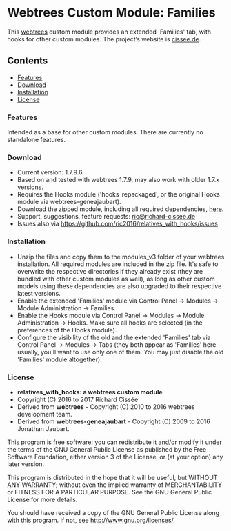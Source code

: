 
# Webtrees Custom Module: Families

This [webtrees](https://www.webtrees.net/) custom module provides an extended 'Families' tab, with hooks for other custom modules.
The project’s website is [cissee.de](https://cissee.de).

## Contents

* [Features](#features)
* [Download](#download)
* [Installation](#installation)
* [License](#license)

### Features<a name="features"/>

Intended as a base for other custom modules. There are currently no standalone features.

### Download<a name="download"/>

* Current version: 1.7.9.6
* Based on and tested with webtrees 1.7.9, may also work with older 1.7.x versions.
* Requires the Hooks module ('hooks_repackaged', or the original Hooks module via webtrees-geneajaubart).
* Download the zipped module, including all required dependencies, [here](https://cissee.de/cissee.webtrees.custom.models.latest.zip).
* Support, suggestions, feature requests: <ric@richard-cissee.de>
* Issues also via <https://github.com/ric2016/relatives_with_hooks/issues>

### Installation<a name="installation"/>

* Unzip the files and copy them to the modules_v3 folder of your webtrees installation. All required modules are included in the zip file. It's safe to overwrite the respective directories if they already exist (they are bundled with other custom modules as well), as long as other custom models using these dependencies are also upgraded to their respective latest versions.
* Enable the extended 'Families' module via Control Panel -> Modules -> Module Administration -> Families.
* Enable the Hooks module via Control Panel -> Modules -> Module Administration -> Hooks. Make sure all hooks are selected (in the preferences of the Hooks module).				
* Configure the visibility of the old and the extended 'Families' tab via Control Panel -> Modules -> Tabs (they both appear as 'Families' here - usually, you'll want to use only one of them. You may just disable the old 'Families' module altogether).

### License<a name="license"/>

* **relatives_with_hooks: a webtrees custom module**
* Copyright (C) 2016 to 2017 Richard Cissée
* Derived from **webtrees** - Copyright (C) 2010 to 2016  webtrees development team.
* Derived from **webtrees-geneajaubart** - Copyright (C) 2009 to 2016  Jonathan Jaubart.

This program is free software: you can redistribute it and/or modify
it under the terms of the GNU General Public License as published by
the Free Software Foundation, either version 3 of the License, or
(at your option) any later version.

This program is distributed in the hope that it will be useful,
but WITHOUT ANY WARRANTY; without even the implied warranty of
MERCHANTABILITY or FITNESS FOR A PARTICULAR PURPOSE. See the
GNU General Public License for more details.

You should have received a copy of the GNU General Public License
along with this program. If not, see <http://www.gnu.org/licenses/>.
